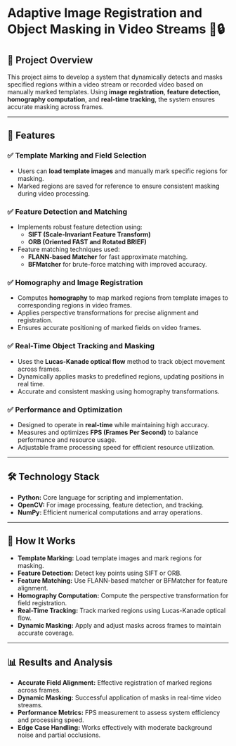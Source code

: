 # Adaptive Image Registration and Object Masking in Video Streams 🎥🔒

## 📌 Project Overview  
This project aims to develop a system that dynamically detects and masks specified regions within a video stream or recorded video based on manually marked templates. Using **image registration**, **feature detection**, **homography computation**, and **real-time tracking**, the system ensures accurate masking across frames.  

---

## 🔧 Features  
### ✅ Template Marking and Field Selection  
- Users can **load template images** and manually mark specific regions for masking.  
- Marked regions are saved for reference to ensure consistent masking during video processing.  

### ✅ Feature Detection and Matching  
- Implements robust feature detection using:  
  - **SIFT (Scale-Invariant Feature Transform)**  
  - **ORB (Oriented FAST and Rotated BRIEF)**  
- Feature matching techniques used:  
  - **FLANN-based Matcher** for fast approximate matching.  
  - **BFMatcher** for brute-force matching with improved accuracy.  

### ✅ Homography and Image Registration  
- Computes **homography** to map marked regions from template images to corresponding regions in video frames.  
- Applies perspective transformations for precise alignment and registration.  
- Ensures accurate positioning of marked fields on video frames.  

### ✅ Real-Time Object Tracking and Masking  
- Uses the **Lucas-Kanade optical flow** method to track object movement across frames.  
- Dynamically applies masks to predefined regions, updating positions in real time.  
- Accurate and consistent masking using homography transformations.  

### ✅ Performance and Optimization  
- Designed to operate in **real-time** while maintaining high accuracy.  
- Measures and optimizes **FPS (Frames Per Second)** to balance performance and resource usage.  
- Adjustable frame processing speed for efficient resource utilization.  

---

## 🛠️ Technology Stack  
- **Python:** Core language for scripting and implementation.  
- **OpenCV:** For image processing, feature detection, and tracking.  
- **NumPy:** Efficient numerical computations and array operations.  
  
---
## 🔎 How It Works
- **Template Marking:** Load template images and mark regions for masking.
- **Feature Detection:** Detect key points using SIFT or ORB.
- **Feature Matching:** Use FLANN-based matcher or BFMatcher for feature alignment.
- **Homography Computation:** Compute the perspective transformation for field registration.
- **Real-Time Tracking:** Track marked regions using Lucas-Kanade optical flow.
- **Dynamic Masking:** Apply and adjust masks across frames to maintain accurate coverage.

---
## 📊 Results and Analysis
- **Accurate Field Alignment:** Effective registration of marked regions across frames.
- **Dynamic Masking:** Successful application of masks in real-time video streams.
- **Performance Metrics:** FPS measurement to assess system efficiency and processing speed.
- **Edge Case Handling:** Works effectively with moderate background noise and partial occlusions.

